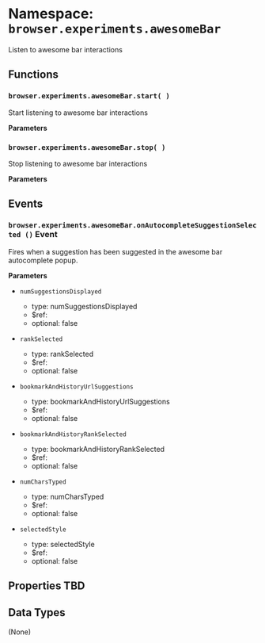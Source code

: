 # Namespace: `browser.experiments.awesomeBar`

Listen to awesome bar interactions

## Functions

### `browser.experiments.awesomeBar.start( )`

Start listening to awesome bar interactions

**Parameters**

### `browser.experiments.awesomeBar.stop( )`

Stop listening to awesome bar interactions

**Parameters**

## Events

### `browser.experiments.awesomeBar.onAutocompleteSuggestionSelected ()` Event

Fires when a suggestion has been suggested in the awesome bar autocomplete popup.

**Parameters**

* `numSuggestionsDisplayed`

  * type: numSuggestionsDisplayed
  * $ref:
  * optional: false

* `rankSelected`

  * type: rankSelected
  * $ref:
  * optional: false

* `bookmarkAndHistoryUrlSuggestions`

  * type: bookmarkAndHistoryUrlSuggestions
  * $ref:
  * optional: false

* `bookmarkAndHistoryRankSelected`

  * type: bookmarkAndHistoryRankSelected
  * $ref:
  * optional: false

* `numCharsTyped`

  * type: numCharsTyped
  * $ref:
  * optional: false

* `selectedStyle`
  * type: selectedStyle
  * $ref:
  * optional: false

## Properties TBD

## Data Types

(None)
